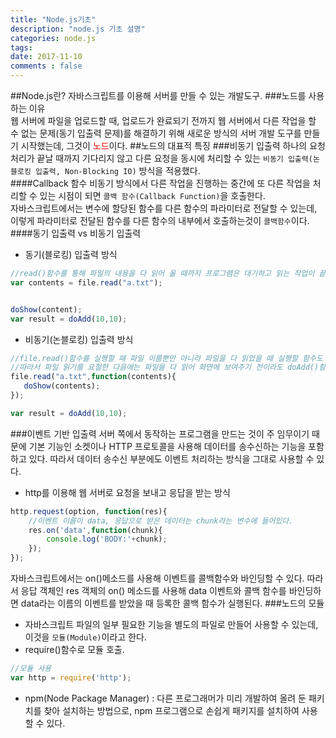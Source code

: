```yaml
---
title: "Node.js기초"
description: "node.js 기초 설명"
categories: node.js
tags: 
date: 2017-11-10
comments : false
---
```

##Node.js란?
자바스크립트를 이용해 서버를 만들 수 있는 개발도구.
###노드를 사용하는 이유<br>
웹 서버에 파일을 업로드할 때, 업로드가 완료되기 전까지 웹 서버에서 다른 작업을 할 수 없는 문제(동기 입출력 문제)를 해결하기 위해 새로운 방식의 서버 개발 도구를 만들기 시작했는데, 그것이 <span style="color:red"> 노드</span>이다.
##노드의 대표적 특징
###비동기 입출력
하나의 요청 처리가 끝날 때까지 기다리지 않고 다른 요청을 동시에 처리할 수 있는 `비동기 입출력(논블로킹 입출력, Non-Blocking IO)` 방식을 적용했다.<br>
####Callback 함수
비동기 방식에서 다른 작업을 진행하는 중간에 또 다른 작업을 처리할 수 있는 시점이 되면 `콜백 함수(Callback Function)`을 호출한다.<br>
자바스크립트에서는 변수에 할당된 함수를 다른 함수의 파라미터로 전달할 수 있는데, 이렇게 파라미터로 전달된 함수를 다른 함수의 내부에서 호출하는것이 `콜백함수`이다.
####동기 입출력 vs 비동기 입출력
* 동기(블로킹) 입출력 방식
```javascript
//read()함수를 통해 파일의 내용을 다 읽어 올 때까지 프로그램은 대기하고 읽는 작업이 끝난 후 doShow(), doAdd()함수 차례로 실행
var contents = file.read("a.txt");


doShow(content);
var result = doAdd(10,10);
```
 * 비동기(논블로킹) 입출력 방식
 ```javascript
//file.read()함수를 실행할 때 파일 이름뿐만 아니라 파일을 다 읽었을 때 실행할 함수도 파라미터로 전달. 
//따라서 파일 읽기를 요철한 다음에는 파일을 다 읽어 화면에 보여주기 전이라도 doAdd()함수 호출
file.read("a.txt",function(contents){
    doShow(contents);
});

var result = doAdd(10,10);
```
###이벤트 기반 입출력
서버 쪽에서 동작하는 프로그램을 만드는 것이 주 임무이기 때문에 기본 기능인 소켓이나 HTTP 프로토콜을 사용해 데이터를 송수신하는 기능을 포함하고 있다. 따라서 데이터 송수신 부분에도 이벤트 처리하는 방식을 그대로 사용할 수 있다.
* http를 이용해 웹 서버로 요청을 보내고 응답을 받는 방식
```javascript
http.request(option, function(res){
    //이벤트 이름이 data, 응답으로 받은 데이터는 chunk라는 변수에 들어있다.
    res.on('data',function(chunk){
        console.log('BODY:'+chunk);
    });
});
```
자바스크립트에서는 on()메소드를 사용해 이벤트를 콜백함수와 바인딩할 수 있다. 따라서 응답 객체인 res 객체의 on() 메소드를 사용해 data 이벤트와 콜백 함수를 바인딩하면 data라는 이름의 이벤트를 받았을 때 등록한 콜백 함수가 실행된다.
###노드의 모듈
* 자바스크립트 파일의 일부 필요한 기능을 별도의 파일로 만들어 사용할 수 있는데, 이것을 `모듈(Module)`이라고 한다.<br>
* require()함수로 모듈 호출.
```javascript
//모듈 사용
var http = require('http');
```
* npm(Node Package Manager) : 다른  프로그래머가 미리 개발하여 올려 둔 패키치를 찾아 설치하는 방법으로, npm 프로그램으로 손쉽게 패키지를 설치하여 사용할 수 있다.

  
